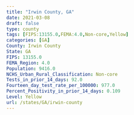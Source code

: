 ```yaml
---
title: "Irwin County, GA"
date: 2021-03-08
draft: false
type: county
tags: [FIPS:13155.0,FEMA:4.0,Non-core,Yellow]
categories: [GA]
County: Irwin County
State: GA
FIPS: 13155.0
FEMA_Region: 4.0
Population: 9416.0
NCHS_Urban_Rural_Classification: Non-core
Tests_in_prior_14_days: 92.0
Fourteen_day_test_rate_per_100000: 977.0
Percent_Positivity_in_prior_14_days: 0.109
Level: Yellow
url: /states/GA/irwin-county
---
```




